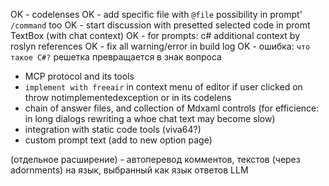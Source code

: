 OK - codelenses
OK - add specific file with `@file` possibility in prompt' `/command` too
OK - start discussion with presetted selected code in promt TextBox (with chat context)
OK - for prompts: c# additional context by roslyn references
OK - fix all warning/error in build log
OK - ошибка: `что такое C#?` решетка превращается в знак вопроса
- MCP protocol and its tools
- `implement with freeair` in context menu of editor if user clicked on throw notimplementedexception or in its codelens
- chain of answer files, and collection of Mdxaml controls (for efficience: in long dialogs rewriting a whoe chat text may become slow)
- integration with static code tools (viva64?)
- custom prompt text (add to new option page)


(отдельное расширение) - автоперевод комментов, текстов (через adornments) на язык, выбранный как язык ответов LLM

